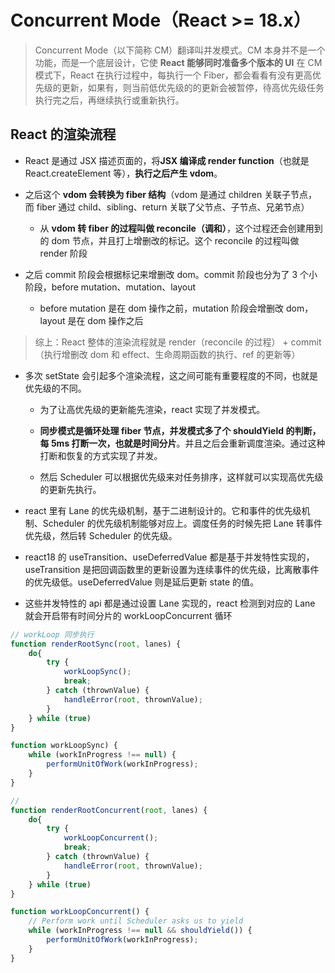 # Concurrent Mode（React >= 18.x）

> Concurrent Mode（以下简称 CM）翻译叫并发模式。CM 本身并不是一个功能，而是一个底层设计，它使 **React 能够同时准备多个版本的 UI**
> 在 CM 模式下，React 在执行过程中，每执行一个 Fiber，都会看看有没有更高优先级的更新，如果有，则当前低优先级的的更新会被暂停，待高优先级任务执行完之后，再继续执行或重新执行。

## React 的渲染流程

-   React 是通过 JSX 描述页面的，将**JSX 编译成 render function**（也就是 React.createElement 等），**执行之后产生 vdom**。
-   之后这个 **vdom 会转换为 fiber 结构**（vdom 是通过 children 关联子节点，而 fiber 通过 child、sibling、return 关联了父节点、子节点、兄弟节点）
    -   从 **vdom 转 fiber 的过程叫做 reconcile（调和）**，这个过程还会创建用到的 dom 节点，并且打上增删改的标记。这个 reconcile 的过程叫做 render 阶段
-   之后 commit 阶段会根据标记来增删改 dom。commit 阶段也分为了 3 个小阶段，before mutation、mutation、layout

    -   before mutation 是在 dom 操作之前，mutation 阶段会增删改 dom，layout 是在 dom 操作之后

> 综上：React 整体的渲染流程就是 render（reconcile 的过程） + commit（执行增删改 dom 和 effect、生命周期函数的执行、ref 的更新等）

-   多次 setState 会引起多个渲染流程，这之间可能有重要程度的不同，也就是优先级的不同。

    -   为了让高优先级的更新能先渲染，react 实现了并发模式。

    -   **同步模式是循环处理 fiber 节点，并发模式多了个 shouldYield 的判断，每 5ms 打断一次，也就是时间分片**。并且之后会重新调度渲染。通过这种打断和恢复的方式实现了并发。

    -   然后 Scheduler 可以根据优先级来对任务排序，这样就可以实现高优先级的更新先执行。

-   react 里有 Lane 的优先级机制，基于二进制设计的。它和事件的优先级机制、Scheduler 的优先级机制能够对应上。调度任务的时候先把 Lane 转事件优先级，然后转 Scheduler 的优先级。

-   react18 的 useTransition、useDeferredValue 都是基于并发特性实现的，useTransition 是把回调函数里的更新设置为连续事件的优先级，比离散事件的优先级低。useDeferredValue 则是延后更新 state 的值。
-   这些并发特性的 api 都是通过设置 Lane 实现的，react 检测到对应的 Lane 就会开启带有时间分片的 workLoopConcurrent 循环

```Javascript
// workLoop 同步执行
function renderRootSync(root, lanes) {
    do{
        try {
            workLoopSync();
            break;
        } catch (thrownValue) {
            handleError(root, thrownValue);
        }
    } while (true)
}

function workLoopSync) {
    while (workInProgress !== null) {
        performUnitOfWork(workInProgress);
    }
}

//
function renderRootConcurrent(root, lanes) {
    do{
        try {
            workLoopConcurrent();
            break;
        } catch (thrownValue) {
            handleError(root, thrownValue);
        }
    } while (true)
}

function workLoopConcurrent() {
    // Perform work until Scheduler asks us to yield
    while (workInProgress !== null && shouldYield()) {
        performUnitOfWork(workInProgress);
    }
}

```
